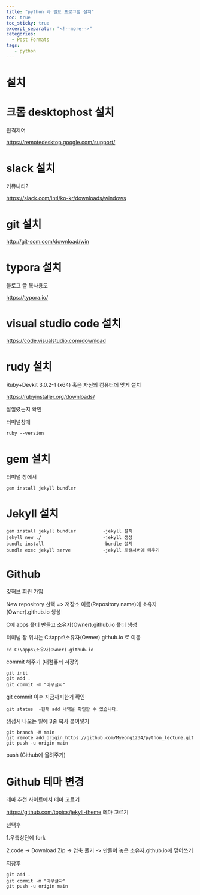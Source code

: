 ```yaml
---
title: "python 과 필요 프로그램 설치"
toc: true
toc_sticky: true
excerpt_separator: "<!--more-->"
categories:
  - Post Formats
tags:
   - python
---
```


# 설치

# 크롬 desktophost 설치  

원격제어

https://remotedesktop.google.com/support/



# slack 설치 

커뮤니티?

https://slack.com/intl/ko-kr/downloads/windows



# git 설치

http://git-scm.com/download/win



# typora 설치

블로그 글 복사용도

https://typora.io/



# visual studio code 설치

https://code.visualstudio.com/download



# rudy 설치

Ruby+Devkit 3.0.2-1 (x64) 혹은 자신의 컴퓨터에 맞게 설치

https://rubyinstaller.org/downloads/

잘깔렸는지 확인

터미널창에

```
ruby --version
```



# gem 설치

터미널 창에서

```
gem install jekyll bundler
```



# Jekyll 설치

```
gem install jekyll bundler 			-jekyll 설치
jekyll new ./      					-jekyll 생성
bundle install     					-bundle 설치
bundle exec jekyll serve			-jekyll 로컬서버에 띄우기
```





# Github

깃허브 회원 가입

New repository 선택 => 저장소 이름(Repository name)에 소유자(Owner).github.io 생성

C에 apps 폴더 만들고 소유자(Owner).github.io 폴더 생성

터미널 창 위치는 C:\apps\소유자(Owner).github.io 로 이동

```
cd C:\apps\소유자(Owner).github.io
```

commit 해주기 (내컴퓨터 저장?)

```
git init
git add . 
git commit -m "아무글자" 
```

git commit 이후 지금까지한거 확인

```
git status	-현재 add 내역을 확인할 수 있습니다.
```

생성시 나오는 밑에 3줄 복사 붙여넣기

```
git branch -M main
git remote add origin https://github.com/Myeong1234/python_lecture.git
git push -u origin main
```

push (Github에  올려주기)





# Github 테마 변경

테마 추천 사이트에서 테마 고르기

https://github.com/topics/jekyll-theme 테마 고르기

선택후 

1.우측상단에 fork

2.code -> Download Zip -> 압축 풀기 -> 만들어 놓은 소유자.github.io에 덮어쓰기



저장후 

```
git add . 
git commit -m "아무글자" 
git push -u origin main
```





